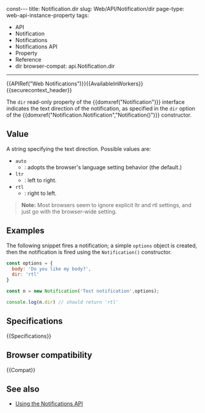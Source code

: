const---
title: Notification.dir
slug: Web/API/Notification/dir
page-type: web-api-instance-property
tags:
  - API
  - Notification
  - Notifications
  - Notifications API
  - Property
  - Reference
  - dir
browser-compat: api.Notification.dir
---
{{APIRef("Web Notifications")}}{{AvailableInWorkers}}{{securecontext_header}}

The `dir` read-only property of the {{domxref("Notification")}} interface indicates the text direction of the notification, as specified in the `dir` option of the {{domxref("Notification.Notification","Notification()")}} constructor.

## Value

A string specifying the text direction. Possible values are:

- `auto`
  - : adopts the browser's language setting behavior (the default.)
- `ltr`
  - : left to right.
- `rtl`
  - : right to left.

> **Note:** Most browsers seem to ignore explicit ltr and rtl settings, and just go with the browser-wide setting.

## Examples

The following snippet fires a notification; a simple `options` object is created, then the notification is fired using the `Notification()` constructor.

```js
const options = {
  body: 'Do you like my body?',
  dir: 'rtl'
}

const n = new Notification('Test notification',options);

console.log(n.dir) // should return 'rtl'
```

## Specifications

{{Specifications}}

## Browser compatibility

{{Compat}}

## See also

- [Using the Notifications API](/en-US/docs/Web/API/Notifications_API/Using_the_Notifications_API)
